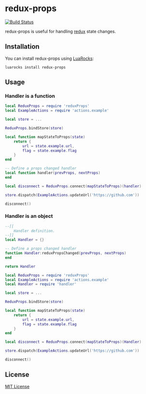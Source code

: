 # redux-props
[![Build Status](https://api.travis-ci.org/pyericz/redux-props.svg?branch=master)](https://travis-ci.org/pyericz/redux-props)

redux-props is useful for handling [redux](https://github.com/pyericz/redux-lua) state changes.

## Installation
You can install redux-props using [LuaRocks](http://luarocks.org/modules/pyericz/redux-props):
```
luarocks install redux-props
```

## Usage
### Handler is a function
```lua
local ReduxProps = require 'reduxProps'
local ExampleActions = require 'actions.example'

local store = ...

ReduxProps.bindStore(store)

local function mapStateToProps(state)
    return {
        url = state.example.url,
        flag = state.example.flag
    }
end

-- Define a props changed handler
local function handler(prevProps, nextProps)
end

local disconnect = ReduxProps.connect(mapStateToProps)(handler)

store.dispatch(ExampleActions.updateUrl('https://github.com'))

disconnect()
```

### Handler is an object
```lua
--[[
    Handler definition.
--]]
local Handler = {}

-- Define a props changed handler
function Handler:reduxPropsChanged(prevProps, nextProps)
end

return Handler
```
```lua
local ReduxProps = require 'reduxProps'
local ExampleActions = require 'actions.example'
local Handler = require 'handler'

local store = ...

ReduxProps.bindStore(store)

local function mapStateToProps(state)
    return {
        url = state.example.url,
        flag = state.example.flag
    }
end

local disconnect = ReduxProps.connect(mapStateToProps)(Handler)

store.dispatch(ExampleActions.updateUrl('https://github.com'))

disconnect()
```

## License
[MIT License](https://github.com/pyericz/redux-props/blob/master/LICENSE)
